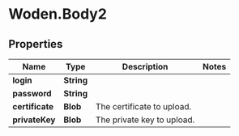 # Woden.Body2

## Properties
Name | Type | Description | Notes
------------ | ------------- | ------------- | -------------
**login** | **String** |  | 
**password** | **String** |  | 
**certificate** | **Blob** | The certificate to upload. | 
**privateKey** | **Blob** | The private key to upload. | 
